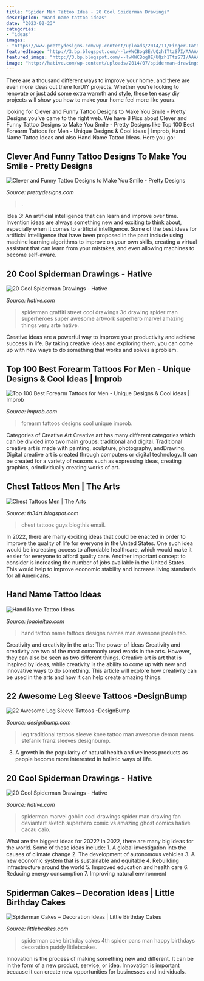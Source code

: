 ```yaml
---
title: "Spider Man Tattoo Idea - 20 Cool Spiderman Drawings"
description: "Hand name tattoo ideas"
date: "2023-02-23"
categories:
- "ideas"
images:
- "https://www.prettydesigns.com/wp-content/uploads/2014/11/Finger-Tattoos.jpg"
featuredImage: "http://3.bp.blogspot.com/--lwKWCBog8E/UQzh1TtzS7I/AAAAAAAAaZk/EfMyZOsL0Ek/s1600/Chest+Tattoos+Men7892.jpg"
featured_image: "http://3.bp.blogspot.com/--lwKWCBog8E/UQzh1TtzS7I/AAAAAAAAaZk/EfMyZOsL0Ek/s1600/Chest+Tattoos+Men7892.jpg"
image: "http://hative.com/wp-content/uploads/2014/07/spiderman-drawings/20-spiderman-drawings.jpg"
---
```



There are a thousand different ways to improve your home, and there are even more ideas out there forDIY projects. Whether you're looking to renovate or just add some extra warmth and style, these ten easy diy projects will show you how to make your home feel more like yours.

	

		
looking for Clever and Funny Tattoo Designs to Make You Smile - Pretty Designs you've came to the right web. We have 8 Pics about Clever and Funny Tattoo Designs to Make You Smile - Pretty Designs like Top 100 Best Forearm Tattoos for Men - Unique Designs &amp; Cool ideas | Improb, Hand Name Tattoo Ideas and also Hand Name Tattoo Ideas. Here you go:
		
    
## Clever And Funny Tattoo Designs To Make You Smile - Pretty Designs

<img loading=lazy src="https://www.prettydesigns.com/wp-content/uploads/2014/11/Finger-Tattoos.jpg" onerror="this.onerror=null;this.src='https://tse4.mm.bing.net/th?id=OIP.KjQnme8Dv5bq1gtf21-WuwHaFn&amp;pid=15.1';" alt="Clever and Funny Tattoo Designs to Make You Smile - Pretty Designs">

_Source: prettydesigns.com_

>. 

	

Idea 3: An artificial intelligence that can learn and improve over time.
Invention ideas are always something new and exciting to think about, especially when it comes to artificial intelligence. Some of the best ideas for artificial intelligence that have been proposed in the past include using machine learning algorithms to improve on your own skills, creating a virtual assistant that can learn from your mistakes, and even allowing machines to become self-aware.

    
## 20 Cool Spiderman Drawings - Hative

<img loading=lazy src="https://hative.com/wp-content/uploads/2014/07/spiderman-drawings/4-spiderman-drawings.jpg" onerror="this.onerror=null;this.src='https://tse1.mm.bing.net/th?id=OIP.FoDb6moj54CFoORld7AAQwHaLH&amp;pid=15.1';" alt="20 Cool Spiderman Drawings - Hative">

_Source: hative.com_

>spiderman graffiti street cool drawings 3d drawing spider man superheroes super awesome artwork superhero marvel amazing things very arte hative. 

	

Creative ideas are a powerful way to improve your productivity and achieve success in life. By taking creative ideas and exploring them, you can come up with new ways to do something that works and solves a problem.

    
## Top 100 Best Forearm Tattoos For Men - Unique Designs &amp; Cool Ideas | Improb

<img loading=lazy src="https://cdn.improb.com/wp-content/uploads/2018/02/df14c7f25c350e32c802381e3bc64788.jpg" onerror="this.onerror=null;this.src='https://tse2.mm.bing.net/th?id=OIP.9CmpQlBgyysdRrs3y-uHJgHaLH&amp;pid=15.1';" alt="Top 100 Best Forearm Tattoos for Men - Unique Designs &amp; Cool ideas | Improb">

_Source: improb.com_

>forearm tattoos designs cool unique improb. 

	

Categories of Creative Art
Creative art has many different categories which can be divided into two main groups: traditional and digital. Traditional creative art is made with painting, sculpture, photography, andDrawing. Digital creative art is created through computers or digital technology. It can be created for a variety of reasons such as expressing ideas, creating graphics, orindividually creating works of art.

    
## Chest Tattoos Men | The Arts

<img loading=lazy src="http://3.bp.blogspot.com/--lwKWCBog8E/UQzh1TtzS7I/AAAAAAAAaZk/EfMyZOsL0Ek/s1600/Chest+Tattoos+Men7892.jpg" onerror="this.onerror=null;this.src='https://tse2.mm.bing.net/th?id=OIP.0MQzMVLDwk8LZF2mzO2NogHaKR&amp;pid=15.1';" alt="Chest Tattoos Men | The Arts">

_Source: th34rt.blogspot.com_

>chest tattoos guys blogthis email. 

	

In 2022, there are many exciting ideas that could be enacted in order to improve the quality of life for everyone in the United States. One such idea would be increasing access to affordable healthcare, which would make it easier for everyone to afford quality care. Another important concept to consider is increasing the number of jobs available in the United States. This would help to improve economic stability and increase living standards for all Americans.

    
## Hand Name Tattoo Ideas

<img loading=lazy src="https://www.joaoleitao.com/tattoo-name/wp-content/uploads/name-design-tattoo-hand-man.jpg" onerror="this.onerror=null;this.src='https://tse1.mm.bing.net/th?id=OIP.R4VRyu_bEc-txM-v22rs3QHaJ4&amp;pid=15.1';" alt="Hand Name Tattoo Ideas">

_Source: joaoleitao.com_

>hand tattoo name tattoos designs names man awesone joaoleitao. 

	

Creativity and creativity in the arts: The power of ideas
Creativity and creativity are two of the most commonly used words in the arts. However, they can also be seen as two different things. Creative art is art that is inspired by ideas, while creativity is the ability to come up with new and innovative ways to do something. This article will explore how creativity can be used in the arts and how it can help create amazing things.

    
## 22 Awesome Leg Sleeve Tattoos -DesignBump

<img loading=lazy src="https://cdn.designbump.com/wp-content/uploads/2015/09/Leg-Sleeves-by-Franz-Stefanik.jpg" onerror="this.onerror=null;this.src='https://tse2.mm.bing.net/th?id=OIP.xoiEVkQPSxNdS9amPeaYQwHaHV&amp;pid=15.1';" alt="22 Awesome Leg Sleeve Tattoos -DesignBump">

_Source: designbump.com_

>leg traditional tattoos sleeve knee tattoo man awesome demon mens stefanik franz sleeves designbump. 

	

3. A growth in the popularity of natural health and wellness products as people become more interested in holistic ways of life. 

    
## 20 Cool Spiderman Drawings - Hative

<img loading=lazy src="http://hative.com/wp-content/uploads/2014/07/spiderman-drawings/20-spiderman-drawings.jpg" onerror="this.onerror=null;this.src='https://tse4.mm.bing.net/th?id=OIP.Ll75Hqg1uM9YYBr7BouymwHaLU&amp;pid=15.1';" alt="20 Cool Spiderman Drawings - Hative">

_Source: hative.com_

>spiderman marvel goblin cool drawings spider man drawing fan deviantart sketch superhero comic vs amazing ghost comics hative cacau caio. 

	

What are the biggest ideas for 2022?
In 2022, there are many big ideas for the world. Some of these ideas include: 1. A global investigation into the causes of climate change 2. The development of autonomous vehicles 3. A new economic system that is sustainable and equitable 4. Rebuilding infrastructure around the world 5. Improved education and health care 6. Reducing energy consumption 7. Improving natural environment 
    
## Spiderman Cakes – Decoration Ideas | Little Birthday Cakes

<img loading=lazy src="http://www.littlebcakes.com/wp-content/uploads/2013/08/Spiderman-Cake-Pans.jpg" onerror="this.onerror=null;this.src='https://tse3.mm.bing.net/th?id=OIP.-_z-ohoCwddKZnTlOgULfgHaF9&amp;pid=15.1';" alt="Spiderman Cakes – Decoration Ideas | Little Birthday Cakes">

_Source: littlebcakes.com_

>spiderman cake birthday cakes 4th spider pans man happy birthdays decoration puddy littlebcakes. 

	

Innovation is the process of making something new and different. It can be in the form of a new product, service, or idea. Innovation is important because it can create new opportunities for businesses and individuals.

